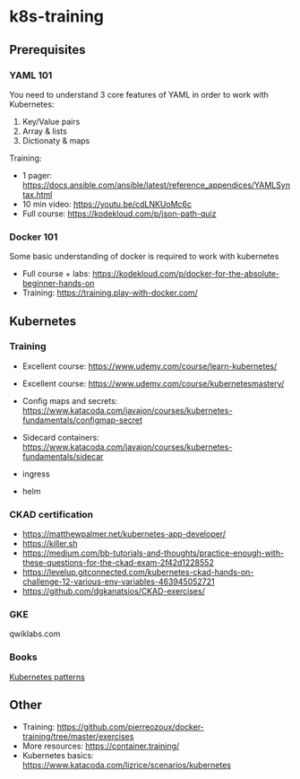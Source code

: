 # k8s-training

## Prerequisites 
### YAML 101
You need to understand 3 core features of YAML in order to work with Kubernetes:
1. Key/Value pairs
2. Array & lists
3. Dictionaty & maps

Training:
* 1 pager: https://docs.ansible.com/ansible/latest/reference_appendices/YAMLSyntax.html
* 10 min video: https://youtu.be/cdLNKUoMc6c
* Full course: https://kodekloud.com/p/json-path-quiz

### Docker 101
Some basic understanding of docker is required to work with kubernetes
* Full course + labs: https://kodekloud.com/p/docker-for-the-absolute-beginner-hands-on
* Training: https://training.play-with-docker.com/

## Kubernetes

### Training
* Excellent course: https://www.udemy.com/course/learn-kubernetes/
* Excellent course: https://www.udemy.com/course/kubernetesmastery/

* Config maps and secrets: https://www.katacoda.com/javajon/courses/kubernetes-fundamentals/configmap-secret
* Sidecard containers: https://www.katacoda.com/javajon/courses/kubernetes-fundamentals/sidecar
* ingress
* helm

### CKAD certification
* https://matthewpalmer.net/kubernetes-app-developer/
* https://killer.sh
* https://medium.com/bb-tutorials-and-thoughts/practice-enough-with-these-questions-for-the-ckad-exam-2f42d1228552
* https://levelup.gitconnected.com/kubernetes-ckad-hands-on-challenge-12-various-env-variables-463945052721
* https://github.com/dgkanatsios/CKAD-exercises/

### GKE
qwiklabs.com

### Books
[Kubernetes patterns](cm-oreilly-kubernetes-patterns.pdf)

## Other
* Training: https://github.com/pierreozoux/docker-training/tree/master/exercises
* More resources: https://container.training/
* Kubernetes basics: https://www.katacoda.com/lizrice/scenarios/kubernetes

